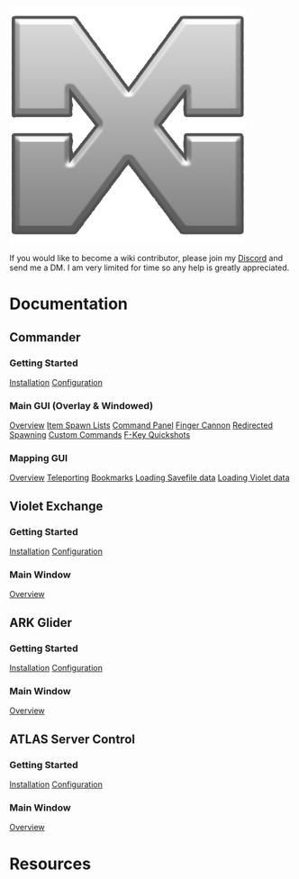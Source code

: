 ![Sparcmx Logo Box 19](/uploads/sparcmx-logo-box-19.png "Sparcmx Logo Box 19")
<!-- TITLE: Home -->
<!-- SUBTITLE: This Wiki contains instructions on how to best utilize the software developed by SparcMX, the site is currently a "work in progress" and as such, will be missing pages of information. -->
If you would like to become a wiki contributor, please join my [Discord](http://discord.gg/3EXA2MUv) and send me a DM.  I am very limited for time so any help is greatly appreciated.

# Documentation
## Commander
### Getting Started
[Installation](commander#installation)
[Configuration](commander#configuration)
### Main GUI (Overlay & Windowed)
[Overview](commander#overview)
[Item Spawn Lists](commander#item-spawn-lists)
[Command Panel](commander#command-panel)
[Finger Cannon](commander#finger-cannon)
[Redirected Spawning](commander#redirected-spawning)
[Custom Commands](commander#custom-commands)
[F-Key Quickshots](commander#f-key-quickshots)
### Mapping GUI
[Overview](commander#overview)
[Teleporting](commander#teleporting)
[Bookmarks](commander#bookmarks)
[Loading Savefile data](commander#loading-savefile-data)
[Loading Violet data](commander#loading-violet-data)

## Violet Exchange
### Getting Started
[Installation](#)
[Configuration](#)
### Main Window
[Overview](#)

## ARK Glider
### Getting Started
[Installation](#)
[Configuration](#)
### Main Window
[Overview](#)

## ATLAS Server Control
### Getting Started
[Installation](#)
[Configuration](#)
### Main Window
[Overview](#)

# Resources